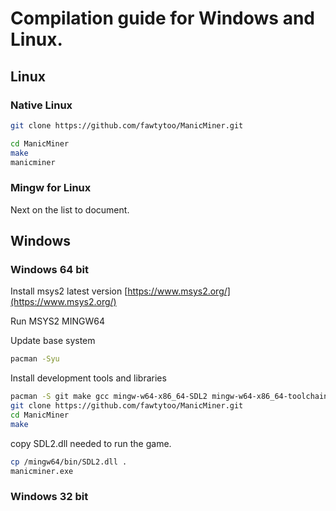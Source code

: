 # Compilation guide for Windows and Linux. 

## Linux

### Native Linux

```bash
git clone https://github.com/fawtytoo/ManicMiner.git
```

```bash
cd ManicMiner
make
manicminer
```

### Mingw for Linux

Next on the list to document.

## Windows

### Windows 64 bit

Install msys2 latest version [https://www.msys2.org/](https://www.msys2.org/)

Run MSYS2 MINGW64

Update base system

```bash
pacman -Syu
```

Install development tools and libraries
```bash
pacman -S git make gcc mingw-w64-x86_64-SDL2 mingw-w64-x86_64-toolchain
git clone https://github.com/fawtytoo/ManicMiner.git
cd ManicMiner
make
```
copy SDL2.dll needed to run the game.
```bash
cp /mingw64/bin/SDL2.dll .
manicminer.exe
```

### Windows 32 bit
